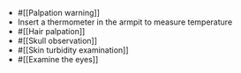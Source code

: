 - #[[Palpation warning]]
- Insert a thermometer in the armpit to measure temperature
- #[[Hair palpation]]
- #[[Skull observation]]
- #[[Skin turbidity examination]]
- #[[Examine the eyes]]